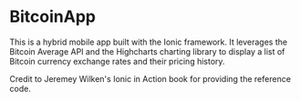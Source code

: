 # BitcoinApp
This is a hybrid mobile app built with the Ionic framework. It leverages the Bitcoin Average API and the Highcharts charting library to display a list of Bitcoin currency exchange rates and their pricing history.

Credit to Jeremey Wilken's Ionic in Action book for providing the reference code.
